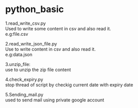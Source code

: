 # python_basic

1.read_write_csv.py<br>
Used to write some content in csv and also read it.<br>
e.g:file.csv<br>

2.read_write_json_file.py<br>
Use to write content in csv and also read it.<br>
e.g:data.json<br>

3.unzip_file:<br>
use to unzip the zip file content<br>

4.check_expiry.py<br>
stop thread of script by checkig current date with expiry date<br>

5.Sending_mail.py<br>
used to send mail using private google account<br>
